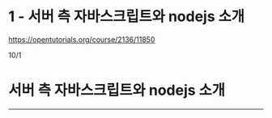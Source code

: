 # 1 - 서버 측 자바스크립트와 nodejs 소개

<https://opentutorials.org/course/2136/11850>

10/1

# 서버 측 자바스크립트와 nodejs 소개

--------------------------------------------------------------------------------

# #
